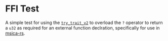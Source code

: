 # FFI Test

A simple test for using the [`try_trait_v2`](https://rust-lang.github.io/rfcs/3058-try-trait-v2.html) to overload the `?` operator to return a `u32` as required for an external function declration,
specifically for use in [msica-rs](https://github.com/heaths/msica-rs).
